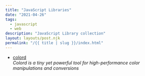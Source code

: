 ```yaml
---
title: "JavaScript Libraries"
date: "2021-04-26"
tags:
  - javascript
  - web
description: "JavaScript Library collection"
layout: layouts/post.njk
permalink: "/{{ title | slug }}/index.html"
---
```


- [colord](https://github.com/omgovich/colord)<br /> _Colord is a tiny yet powerful tool for high-performance color manipulations and conversions_
